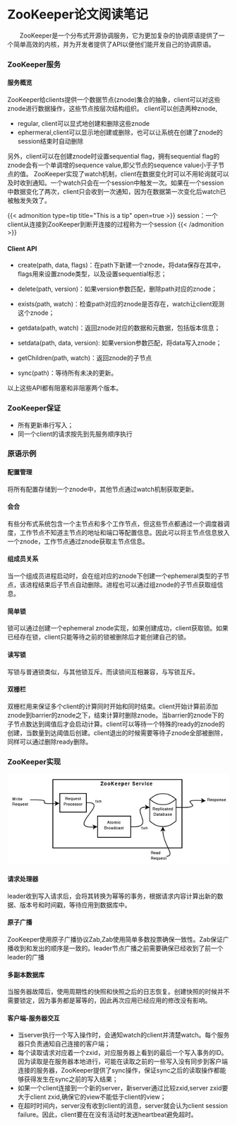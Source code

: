 # ZooKeeper论文阅读笔记

&emsp;&emsp;ZooKeeper是一个分布式开源协调服务，它为更加复杂的协调原语提供了一个简单高效的内核，并为开发者提供了API以便他们能开发自己的协调原语。
### ZooKeeper服务

#### 服务概览
ZooKeeper给clients提供一个数据节点(znode)集合的抽象，client可以对这些znode进行数据操作，这些节点按层次结构组织。
client可以创造两种znode,

- regular, client可以显式地创建和删除这些znode
- ephermeral,client可以显示地创建或删除，也可以让系统在创建了znode的session结束时自动删除

另外，client可以在创建znode时设置sequential flag，拥有sequential flag的znode会有一个单调增的sequence value,即父节点的sequence value小于子节点的值。
ZooKeeper实现了watch机制，client在数据变化时可以不用轮询就可以及时收到通知。一个watch只会在一个session中触发一次。如果在一个session中数据变化了两次，client只会收到一次通知，因为在数据第一次变化后watch已被触发失效了。

{{< admonition type=tip title="This is a tip" open=true >}}
session：一个client从连接到ZooKeeper到断开连接的过程称为一个session
{{< /admonition >}}

#### Client API

- create(path, data, flags)：在path下新建一个znode，将data保存在其中，flags用来设置znode类型，以及设置sequential标志；

- delete(path, version)：如果version参数匹配，删除path对应的znode；

- exists(path, watch)：检查path对应的znode是否存在，watch让client观测这个znode；

- getdata(path, watch)：返回znode对应的数据和元数据，包括版本信息；

- setdata(path, data, version): 如果version参数匹配，将data写入znode；

- getChildren(path, watch)：返回znode的子节点

- sync(path)：等待所有未决的更新。

以上这些API都有阻塞和非阻塞两个版本。

### ZooKeeper保证

- 所有更新串行写入；
- 同一个client的请求按先到先服务顺序执行

### 原语示例

#### 配置管理

将所有配置存储到一个znode中，其他节点通过watch机制获取更新。

#### 会合
有些分布式系统包含一个主节点和多个工作节点，但这些节点都通过一个调度器调度，工作节点不知道主节点的地址和端口等配置信息。因此可以将主节点信息放入一个znode，工作节点通过znode获取主节点信息。

#### 组成员关系
当一个组成员进程启动时，会在组对应的znode下创建一个ephemeral类型的子节点，该进程结束后子节点自动删除。进程也可以通过组znode的子节点获取组信息。

#### 简单锁
锁可以通过创建一个ephemeral znode实现，如果创建成功，client获取锁。如果已经存在锁，client只能等待之前的锁被删除后才能创建自己的锁。

#### 读写锁

写锁与普通锁类似，与其他锁互斥。而读锁间互相兼容，与写锁互斥。

#### 双栅栏

双栅栏用来保证多个client的计算同时开始和同时结束。client开始计算前添加znode到barrier的znode之下，结束计算时删除znode。当barrier的znode下的子节点数达到阈值后才会启动计算。client可以等待一个特殊的ready的znode的创建，当数量到达阈值后创建。client退出的时候需要等待子znode全部被删除，同样可以通过删除ready删除。

### ZooKeeper实现

<div align=center><img src="zkcomponents.jpg" width="800"></div>

#### 请求处理器

leader收到写入请求后，会将其转换为幂等的事务，根据请求内容计算出新的数据、版本号和时间戳，等待应用到数据库中。

#### 原子广播

ZooKeeper使用原子广播协议Zab,Zab使用简单多数投票确保一致性。Zab保证广播收到和发出的顺序是一致的。leader节点广播之前需要确保已经收到了前一个leader的广播

#### 多副本数据库

当服务器故障后，使用周期性的快照和快照之后的日志恢复。创建快照的时候并不需要锁定，因为事务都是幂等的，因此再次应用已经应用的修改没有影响。

#### 客户端-服务器交互

- 当server执行一个写入操作时，会通知watch的client并清楚watch。每个服务器只负责通知自己连接的客户端；
- 每个读取请求对应着一个zxid，对应服务器上看到的最后一个写入事务的ID。因为读取是在服务器本地进行，可能在读取之前的一些写入没有同步到客户端连接的服务器，ZooKeeper提供了sync操作，保证sync之后的读取操作都能够获得发生在sync之前的写入结果；
- 如果一个client连接到一个新的server，新server通过比较zxid,server zxid要大于client zxid,确保它的view不能低于client的view；
- 在超时时间内，server没有收到client的消息，server就会认为client session failure。因此，client要在在没有活动时发送heartbeat避免超时。

